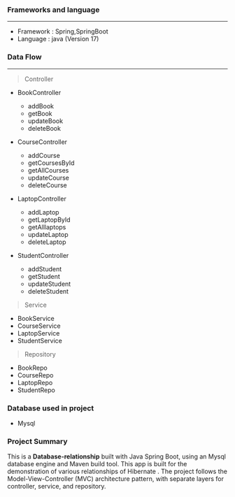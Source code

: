 ### Frameworks and language

---
* Framework : Spring,SpringBoot
* Language : java (Version 17)

### Data Flow

---
> Controller

* BookController
    * addBook
    * getBook
    * updateBook
    * deleteBook


* CourseController
    * addCourse
    * getCoursesById
    * getAllCourses
    * updateCourse
    * deleteCourse


* LaptopController
  * addLaptop
  * getLaptopById
  * getAlllaptops
  * updateLaptop
  * deleteLaptop


* StudentController
  * addStudent
  * getStudent
  * updateStudent
  * deleteStudent


> Service
* BookService
* CourseService
* LaptopService
* StudentService


> Repository

* BookRepo
* CourseRepo
* LaptopRepo
* StudentRepo



### Database used in project

* Mysql

### Project Summary

This is a __Database-relationship__ built with Java Spring Boot, using an Mysql database engine and Maven build tool. This app is built for the demonstration of various relationships of Hibernate . The project follows the Model-View-Controller (MVC) architecture pattern, with separate layers for controller, service, and repository.